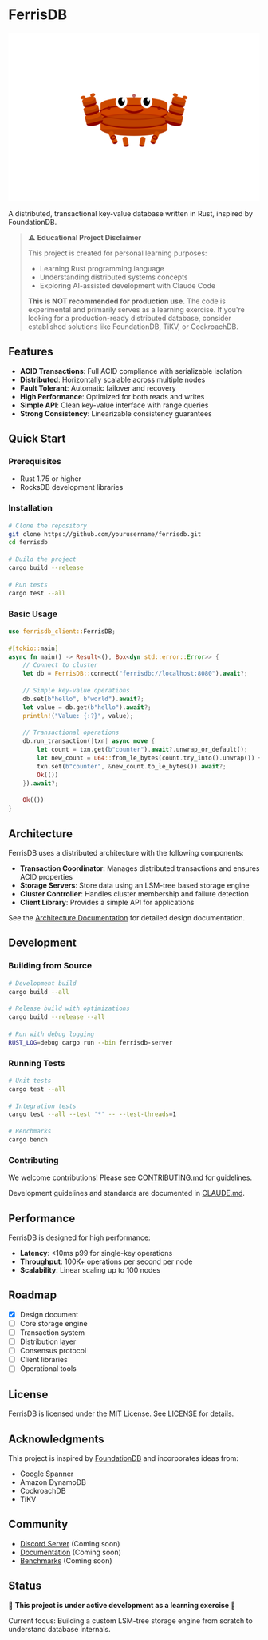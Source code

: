 # FerrisDB

![FerrisDB Logo](ferrisdb_logo.svg)

A distributed, transactional key-value database written in Rust, inspired by FoundationDB.

> ⚠️ **Educational Project Disclaimer**
> 
> This project is created for personal learning purposes:
> - Learning Rust programming language
> - Understanding distributed systems concepts
> - Exploring AI-assisted development with Claude Code
> 
> **This is NOT recommended for production use.** The code is experimental and primarily serves as a learning exercise. If you're looking for a production-ready distributed database, consider established solutions like FoundationDB, TiKV, or CockroachDB.

## Features

- **ACID Transactions**: Full ACID compliance with serializable isolation
- **Distributed**: Horizontally scalable across multiple nodes
- **Fault Tolerant**: Automatic failover and recovery
- **High Performance**: Optimized for both reads and writes
- **Simple API**: Clean key-value interface with range queries
- **Strong Consistency**: Linearizable consistency guarantees

## Quick Start

### Prerequisites

- Rust 1.75 or higher
- RocksDB development libraries

### Installation

```bash
# Clone the repository
git clone https://github.com/yourusername/ferrisdb.git
cd ferrisdb

# Build the project
cargo build --release

# Run tests
cargo test --all
```

### Basic Usage

```rust
use ferrisdb_client::FerrisDB;

#[tokio::main]
async fn main() -> Result<(), Box<dyn std::error::Error>> {
    // Connect to cluster
    let db = FerrisDB::connect("ferrisdb://localhost:8080").await?;
    
    // Simple key-value operations
    db.set(b"hello", b"world").await?;
    let value = db.get(b"hello").await?;
    println!("Value: {:?}", value);
    
    // Transactional operations
    db.run_transaction(|txn| async move {
        let count = txn.get(b"counter").await?.unwrap_or_default();
        let new_count = u64::from_le_bytes(count.try_into().unwrap()) + 1;
        txn.set(b"counter", &new_count.to_le_bytes()).await?;
        Ok(())
    }).await?;
    
    Ok(())
}
```

## Architecture

FerrisDB uses a distributed architecture with the following components:

- **Transaction Coordinator**: Manages distributed transactions and ensures ACID properties
- **Storage Servers**: Store data using an LSM-tree based storage engine
- **Cluster Controller**: Handles cluster membership and failure detection
- **Client Library**: Provides a simple API for applications

See the [Architecture Documentation](docs/architecture.md) for detailed design documentation.

## Development

### Building from Source

```bash
# Development build
cargo build --all

# Release build with optimizations
cargo build --release --all

# Run with debug logging
RUST_LOG=debug cargo run --bin ferrisdb-server
```

### Running Tests

```bash
# Unit tests
cargo test --all

# Integration tests
cargo test --all --test '*' -- --test-threads=1

# Benchmarks
cargo bench
```

### Contributing

We welcome contributions! Please see [CONTRIBUTING.md](CONTRIBUTING.md) for guidelines.

Development guidelines and standards are documented in [CLAUDE.md](CLAUDE.md).

## Performance

FerrisDB is designed for high performance:

- **Latency**: <10ms p99 for single-key operations
- **Throughput**: 100K+ operations per second per node
- **Scalability**: Linear scaling up to 100 nodes

## Roadmap

- [x] Design document
- [ ] Core storage engine
- [ ] Transaction system
- [ ] Distribution layer
- [ ] Consensus protocol
- [ ] Client libraries
- [ ] Operational tools

## License

FerrisDB is licensed under the MIT License. See [LICENSE](LICENSE) for details.

## Acknowledgments

This project is inspired by [FoundationDB](https://apple.github.io/foundationdb/) and incorporates ideas from:
- Google Spanner
- Amazon DynamoDB
- CockroachDB
- TiKV

## Community

- [Discord Server](#) (Coming soon)
- [Documentation](#) (Coming soon)
- [Benchmarks](#) (Coming soon)

## Status

🚧 **This project is under active development as a learning exercise** 🚧

Current focus: Building a custom LSM-tree storage engine from scratch to understand database internals.